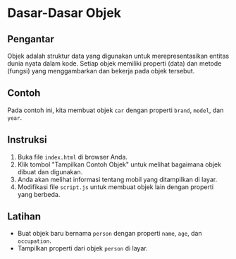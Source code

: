 # Dasar-Dasar Objek

## Pengantar
Objek adalah struktur data yang digunakan untuk merepresentasikan entitas dunia nyata dalam kode. Setiap objek memiliki properti (data) dan metode (fungsi) yang menggambarkan dan bekerja pada objek tersebut.

## Contoh
Pada contoh ini, kita membuat objek `car` dengan properti `brand`, `model`, dan `year`.

## Instruksi
1. Buka file `index.html` di browser Anda.
2. Klik tombol "Tampilkan Contoh Objek" untuk melihat bagaimana objek dibuat dan digunakan.
3. Anda akan melihat informasi tentang mobil yang ditampilkan di layar.
4. Modifikasi file `script.js` untuk membuat objek lain dengan properti yang berbeda.

## Latihan
- Buat objek baru bernama `person` dengan properti `name`, `age`, dan `occupation`.
- Tampilkan properti dari objek `person` di layar.
